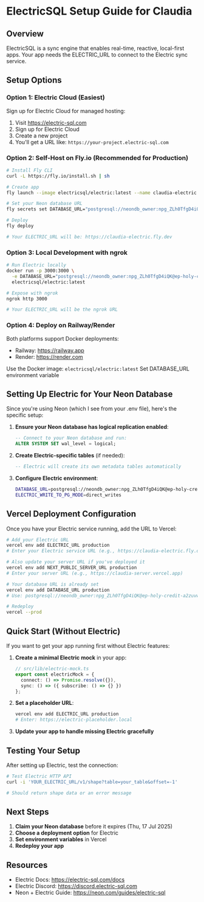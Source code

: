 # ElectricSQL Setup Guide for Claudia

## Overview

ElectricSQL is a sync engine that enables real-time, reactive, local-first apps. Your app needs the ELECTRIC_URL to connect to the Electric sync service.

## Setup Options

### Option 1: Electric Cloud (Easiest)
Sign up for Electric Cloud for managed hosting:
1. Visit https://electric-sql.com
2. Sign up for Electric Cloud
3. Create a new project
4. You'll get a URL like: `https://your-project.electric-sql.com`

### Option 2: Self-Host on Fly.io (Recommended for Production)
```bash
# Install Fly CLI
curl -L https://fly.io/install.sh | sh

# Create app
fly launch --image electricsql/electric:latest --name claudia-electric

# Set your Neon database URL
fly secrets set DATABASE_URL="postgresql://neondb_owner:npg_ZLh0TfgD4iQK@ep-holy-credit-a2zuvwf4-pooler.eu-central-1.aws.neon.tech/neondb?sslmode=require"

# Deploy
fly deploy

# Your ELECTRIC_URL will be: https://claudia-electric.fly.dev
```

### Option 3: Local Development with ngrok
```bash
# Run Electric locally
docker run -p 3000:3000 \
  -e DATABASE_URL="postgresql://neondb_owner:npg_ZLh0TfgD4iQK@ep-holy-credit-a2zuvwf4-pooler.eu-central-1.aws.neon.tech/neondb?sslmode=require" \
  electricsql/electric:latest

# Expose with ngrok
ngrok http 3000

# Your ELECTRIC_URL will be the ngrok URL
```

### Option 4: Deploy on Railway/Render
Both platforms support Docker deployments:
- Railway: https://railway.app
- Render: https://render.com

Use the Docker image: `electricsql/electric:latest`
Set DATABASE_URL environment variable

## Setting Up Electric for Your Neon Database

Since you're using Neon (which I see from your .env file), here's the specific setup:

1. **Ensure your Neon database has logical replication enabled**:
   ```sql
   -- Connect to your Neon database and run:
   ALTER SYSTEM SET wal_level = logical;
   ```

2. **Create Electric-specific tables** (if needed):
   ```sql
   -- Electric will create its own metadata tables automatically
   ```

3. **Configure Electric environment**:
   ```bash
   DATABASE_URL=postgresql://neondb_owner:npg_ZLh0TfgD4iQK@ep-holy-credit-a2zuvwf4-pooler.eu-central-1.aws.neon.tech/neondb?sslmode=require
   ELECTRIC_WRITE_TO_PG_MODE=direct_writes
   ```

## Vercel Deployment Configuration

Once you have your Electric service running, add the URL to Vercel:

```bash
# Add your Electric URL
vercel env add ELECTRIC_URL production
# Enter your Electric service URL (e.g., https://claudia-electric.fly.dev)

# Also update your server URL if you've deployed it
vercel env add NEXT_PUBLIC_SERVER_URL production
# Enter your server URL (e.g., https://claudia-server.vercel.app)

# Your database URL is already set
vercel env add DATABASE_URL production
# Use: postgresql://neondb_owner:npg_ZLh0TfgD4iQK@ep-holy-credit-a2zuvwf4-pooler.eu-central-1.aws.neon.tech/neondb?sslmode=require

# Redeploy
vercel --prod
```

## Quick Start (Without Electric)

If you want to get your app running first without Electric features:

1. **Create a minimal Electric mock** in your app:
   ```typescript
   // src/lib/electric-mock.ts
   export const electricMock = {
     connect: () => Promise.resolve({}),
     sync: () => ({ subscribe: () => {} })
   };
   ```

2. **Set a placeholder URL**:
   ```bash
   vercel env add ELECTRIC_URL production
   # Enter: https://electric-placeholder.local
   ```

3. **Update your app to handle missing Electric gracefully**

## Testing Your Setup

After setting up Electric, test the connection:

```bash
# Test Electric HTTP API
curl -i 'YOUR_ELECTRIC_URL/v1/shape?table=your_table&offset=-1'

# Should return shape data or an error message
```

## Next Steps

1. **Claim your Neon database** before it expires (Thu, 17 Jul 2025)
2. **Choose a deployment option** for Electric
3. **Set environment variables** in Vercel
4. **Redeploy your app**

## Resources

- Electric Docs: https://electric-sql.com/docs
- Electric Discord: https://discord.electric-sql.com
- Neon + Electric Guide: https://neon.com/guides/electric-sql